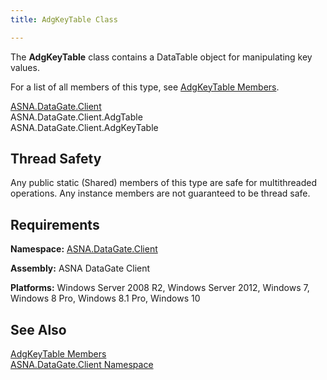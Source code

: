 ```yaml
---
title: AdgKeyTable Class

---
```


The **AdgKeyTable** class contains a <span>DataTable</span> object for manipulating key values.

For a list of all members of this type, see [AdgKeyTable Members](adg-key-table-members.html).

[ASNA.DataGate.Client](datagate-client-namespace.html) <br /> ASNA.DataGate.Client.AdgTable<br /> ASNA.DataGate.Client.AdgKeyTable


## Thread Safety

Any public static (Shared) members of this type are safe for multithreaded operations. Any instance members are not guaranteed to be thread safe.
## Requirements

**Namespace:** [ASNA.DataGate.Client](datagate-client-namespace.html) 

**Assembly:** ASNA DataGate Client

**Platforms:** Windows Server 2008 R2, Windows Server 2012, Windows 7, Windows 8 Pro, Windows 8.1 Pro, Windows 10
## See Also


[AdgKeyTable Members](adg-key-table-members.html)
      <br />
[ASNA.DataGate.Client Namespace](datagate-client-namespace.html)

